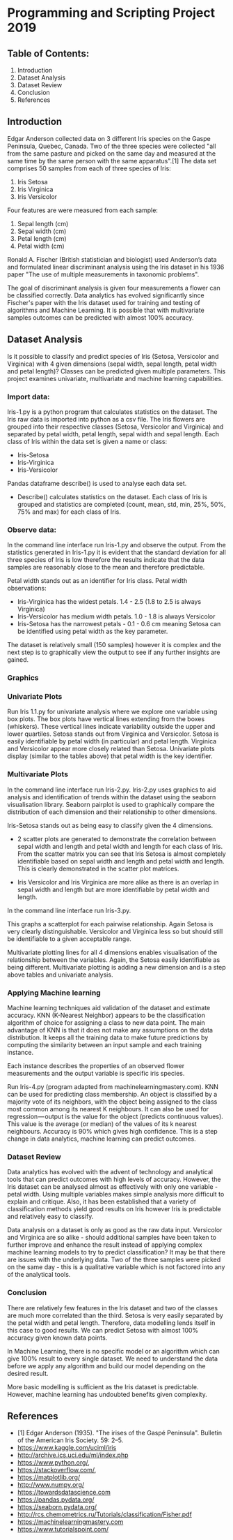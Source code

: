 # Programming and Scripting Project 2019

## Table of Contents:

1.   Introduction
2.   Dataset Analysis
3.   Dataset Review
4.   Conclusion
5.   References

## Introduction
Edgar Anderson collected data on 3 different Iris species on the Gaspe Peninsula, Quebec, Canada.
Two of the three species were collected "all from the same pasture and picked on the same day and measured at the same time by the same person with the same apparatus".[1] 
The data set comprises 50 samples from each of three species of Iris:
1. Iris Setosa
2. Iris Virginica
3. Iris Versicolor

Four features are were measured from each sample:
1. Sepal length (cm)
2. Sepal width (cm)
3. Petal length (cm)
4. Petal width (cm) 

Ronald A. Fischer (British statistician and biologist) used Anderson’s data and formulated linear discriminant analysis using the Iris dataset in his 1936 paper "The use of multiple measurements in taxonomic problems". 

The goal of discriminant analysis is given four measurements a flower can be classified correctly. Data analytics has evolved significantly since Fischer's paper with the Iris dataset used for training and testing of algorithms and Machine Learning.  It is possible that with multivariate samples outcomes can be predicted with almost 100% accuracy.

## Dataset Analysis
Is it possible to classify and predict species of Iris (Setosa, Versicolor and Virginica) with 4 given dimensions (sepal width, sepal length, petal width and petal length)? Classes can be predicted given multiple parameters.  This project examines univariate, multivariate and machine learning capabilities.   

### Import data:

Iris-1.py is a python program that calculates statistics on the dataset.  The Iris raw data is imported into python as a csv file.  The Iris flowers are grouped into their respective classes (Setosa, Versicolor and Virginica) and separated by petal width, petal length, sepal width and sepal length.  Each class of Iris within the data set is given a name or class:  
- Iris-Setosa
- Iris-Virginica
- Iris-Versicolor

Pandas dataframe describe() is used to analyse each data set.
- Describe() calculates statistics on the dataset.  Each class of Iris is grouped and statistics are completed (count, mean, std, min, 25%, 50%, 75% and max) for each class of Iris.

### Observe data:

In the command line interface run Iris-1.py and observe the output.
From the statistics generated in Iris-1.py it is evident that the standard deviation for all three species of Iris is low therefore the results indicate that the data samples are reasonably close to the mean and therefore predictable.  

Petal width stands out as an identifier for Iris class.  Petal width observations:
- Iris-Virginica has the widest petals.  1.4 - 2.5 (1.8 to 2.5 is always Virginica)
- Iris-Versicolor has medium width petals. 1.0 - 1.8 is always Versicolor
- Iris-Setosa has the narrowest petals - 0.1 - 0.6 cm meaning Setosa can be identified using petal width as the key parameter.

The dataset is relatively small (150 samples) however it is complex and the next step is to graphically view the output to see if any further insights are gained.


### Graphics
### Univariate Plots
Run Iris 1.1.py for univariate analysis where we explore one variable using box plots.  The box plots have vertical lines extending from the boxes (whiskers). These vertical lines indicate variability outside the upper and lower quartiles.
Setosa stands out from Virginica and Versicolor.  Setosa is easily identifiable by petal width (in particular) and petal length.  Virginica and Versicolor appear more closely related than Setosa.  Univariate plots display (similar to the tables above) that petal width is the key identifier.

### Multivariate Plots
In the command line interface run Iris-2.py.  Iris-2.py uses graphics to aid analysis and identification of trends within the dataset using the seaborn visualisation library.  Seaborn pairplot is used to graphically compare the distribution of each dimension and their relationship to other dimensions.    

Iris-Setosa stands out as being easy to classify given the 4 dimensions.
- 2 scatter plots are generated to demonstrate the correlation between sepal width and length and petal width and length for each class of Iris.  From the scatter matrix you can see that Iris Setosa is almost completely identifiable based on sepal width and length and petal width and length.  This is clearly demonstrated in the scatter plot matrices.
 
- Iris Versicolor and Iris Virginica are more alike as there is an overlap in sepal width and length but are more identifiable by petal width and length. 
  
In the command line interface run Iris-3.py.

This graphs a scatterplot for each pairwise relationship.  Again Setosa is very clearly distinguishable.  Versicolor and Virginica less so but should still be identifiable to a given acceptable range. 

Multivariate plotting lines for all 4 dimensions enables visualisation of the relationship between the variables.  Again, the Setosa easily identifiable as being different.  Multivariate plotting is adding a new dimension and is a step above tables and univariate analysis.

### Applying Machine learning
Machine learning techniques aid validation of the dataset and estimate accuracy.  KNN (K-Nearest Neighbor) appears to be the classification algorithm of choice for assigning a class to new data point. The main advantage of KNN is that it does not make any assumptions on the data distribution. It keeps all the training data to make future predictions by computing the similarity between an input sample and each training instance.

 Each instance describes the properties of an observed flower measurements and the output variable is specific iris species.

Run Iris-4.py (program adapted from machinelearningmastery.com).  KNN can be used for predicting class membership. An object is classified by a majority vote of its neighbors, with the object being assigned to the class most common among its nearest K neighbours. It can also be used for regression — output is the value for the object (predicts continuous values). This value is the average (or median) of the values of its k nearest neighbours.
Accuracy is 90% which gives high confidence.  This is a step change in data analytics, machine learning can predict outcomes.

### Dataset Review

Data analytics has evolved with the advent of technology and analytical tools that can predict outcomes with high levels of accuracy. However, the Iris dataset can be analysed almost as effectively with only one variable - petal width. Using multiple variables makes simple analysis more difficult to explain and critique.  Also, it has been established that a variety of classification methods yield good results on Iris however Iris is predictable and relatively easy to classify.  

Data analysis on a dataset is only as good as the raw data input.  Versicolor and Virginica are so alike - should additional samples have been taken to further improve and enhance the result instead of applying complex machine learning models to try to predict classification?  It may be that there are issues with the underlying data.  Two of the three samples were picked on the same day - this is a qualitative variable which is not factored into any of the analytical tools.

### Conclusion

There are relatively few features in the Iris dataset and two of the classes are much more correlated than the third.  Setosa is very easily separated by the petal width and petal length. Therefore, data modelling lends itself in this case to good results.  We can predict Setosa with almost 100% accuracy given known data points.


In Machine Learning, there is no specific model or an algorithm which can give 100% result to every single dataset. We need to understand the data before we apply any algorithm and build our model depending on the desired result. 

More basic modelling is sufficient as the Iris dataset is predictable.  However, machine learning has undoubted benefits given complexity.

##  References
- [1] Edgar Anderson (1935). "The irises of the Gaspé Peninsula". Bulletin of the American Iris Society. 59: 2–5.
- https://www.kaggle.com/uciml/iris
- http://archive.ics.uci.edu/ml/index.php
- https://www.python.org/,
- https://stackoverflow.com/,
- https://matplotlib.org/
- http://www.numpy.org/
- https://towardsdatascience.com
- https://pandas.pydata.org/
- https://seaborn.pydata.org/
- http://rcs.chemometrics.ru/Tutorials/classification/Fisher.pdf
- https://machinelearningmastery.com
- https://www.tutorialspoint.com/